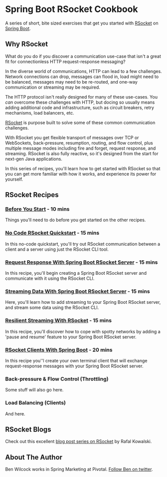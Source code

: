 # Spring Boot RSocket Cookbook

A series of short, bite sized exercises that get you started with [RSocket][rsocket] on [Spring Boot][boot].

## Why RSocket

What do you do if you discover a communication use-case that isn't a great fit for connectionless HTTP request-response messaging?

In the diverse world of communications, HTTP can lead to a few challenges. Network connections can drop, messages can flood in, load might need to be balanced, messages may need to be re-routed, and one-way communication or streaming may be required. 

The HTTP protocol isn't really designed for many of these use-cases. You *can* overcome these challenges with HTTP, but docing so usually means adding additional code and infrastructure, such as circuit breakers, retry mechanisms, load balancers, etc.

[RSocket][rsocket] is purpose built to solve some of these common communication challenges. 

With RSocket you get flexible transport of messages over TCP or WebSockets, back-pressure, resumption, routing, and flow control, plus multiple message modes including fire and forget, request response, and streaming. RSocket is also fully reactive, so it's designed from the start for next-gen Java applications.

In this series of recipes, you'll learn how to get started with RSocket so that you can get more familiar with how it works, and experience its power for yourself.

## RSocket Recipes

### [Before You Start][pre] - 10 mins

Things you'll need to do before you get started on the other recipes.

### [No Code RSocket Quickstart][one] - 15 mins

In this no-code quickstart, you'll try out RSocket communication between a client and a server using just the RSocket CLI tool.

### [Request Response With Spring Boot RSocket Server][two] - 15 mins

In this recipe, you'll begin creating a Spring Boot RSocket server and communicate with it using the RSocket CLI.

### [Streaming Data With Spring Boot RSocket Server][three] - 15 mins

Here, you'll learn how to add streaming to your Spring Boot RSocket server, and stream some data using the RSocket CLI.

### [Resilient Streaming With RSocket][four] - 15 mins

In this recipe, you'll discover how to cope with spotty networks by adding a 'pause and resume' feature to your Spring Boot RSocket server.

### [RSocket Clients With Spring Boot][five] - 20 mins

In this recipe you''l create your own terminal client that will exchange request-response messages with your Spring Boot RSocket server.

### Back-pressure & Flow Control (Throttling)

Some stuff will also go here.

### Load Balancing (Clients)

And here.

## RSocket Blogs

Check out this excellent [blog post series on RSocket][rafal1] by Rafal Kowalski.

## About The Author

Ben Wilcock works in Spring Marketing at Pivotal. [Follow Ben on twitter][twitter].

[rsocket]: https://rsocket.io
[boot]: https://spring.io/projects/spring-boot
[pre]: ./prerequisites.md
[one]: ./first-try-rsocket.md
[two]: ./request-response.md
[three]: ./request-stream.md
[four]: ./stream-resumption.md
[five]: ./rsocket-shell-client.md

[factory]: https://github.com/spring-projects/spring-boot/blob/master/spring-boot-project/spring-boot/src/main/java/org/springframework/boot/rsocket/server/ServerRSocketFactoryProcessor.java

[rafal1]: https://grapeup.com/blog/read/reactive-service-to-service-communication-with-rsocket-introduction-63

[twitter]: https://twitter.com/benbravo73